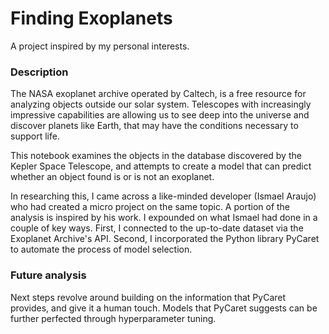 # Finding Exoplanets

A project inspired by my personal interests.

### Description

The NASA exoplanet archive operated by Caltech, is a free resource for analyzing objects outside our solar system. Telescopes with increasingly impressive capabilities are allowing us to see deep into the universe and discover planets like Earth, that may have the conditions necessary to support life.

This notebook examines the objects in the database discovered by the Kepler Space Telescope, and attempts to create a model that can predict whether an object found is or is not an exoplanet.

In researching this, I came across a like-minded developer (Ismael Araujo) who had created a micro project on the same topic. A portion of the analysis is inspired by his work. I expounded on what Ismael had done in a couple of key ways. First, I connected to the up-to-date dataset via the Exoplanet Archive's API. Second, I incorporated the Python library PyCaret to automate the process of model selection.

### Future analysis

Next steps revolve around building on the information that PyCaret provides, and give it a human touch. Models that PyCaret suggests can be further perfected through hyperparameter tuning. 

